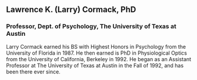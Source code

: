 ## Lawrence K. (Larry) Cormack, PhD  
### Professor, Dept. of Psychology, The University of Texas at Austin

Larry Cormack earned his BS with Highest Honors in Psychology from the University of Florida in 1987. He then earned is PhD in Physiological Optics from the University of California, Berkeley in 1992. He began as an Assistant Professor at The University of Texas at Austin in the Fall of 1992, and has been there ever since.
